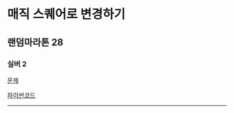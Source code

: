# 매직 스퀘어로 변경하기
## 랜덤마라톤 28
### 실버 2
[문제](https://www.acmicpc.net/problem/16945)

[파이썬코드](16945.py)

---
